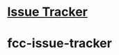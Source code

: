 # [Issue Tracker](https://www.freecodecamp.org/learn/quality-assurance/quality-assurance-projects/issue-tracker)


# fcc-issue-tracker
